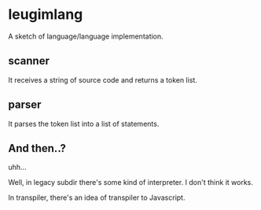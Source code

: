# leugimlang

A sketch of language/language implementation.

## scanner

It receives a string of source code and returns a token list.

## parser

It parses the token list into a list of statements.

## And then..?

uhh...

Well, in legacy subdir there's some kind of interpreter.
I don't think it works.

In transpiler, there's an idea of transpiler to Javascript.